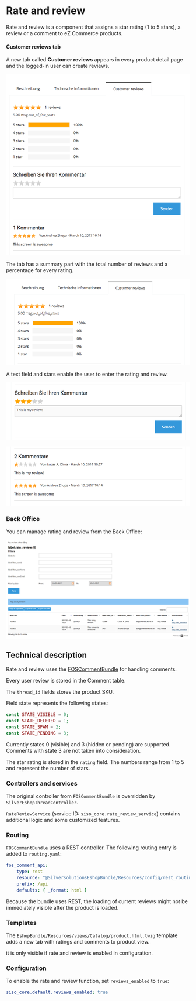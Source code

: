# Rate and review

Rate and review is a component that assigns a star rating (1 to 5 stars), a review or a comment to eZ Commerce products.

#### Customer reviews tab

A new tab called **Customer reviews** appears in every product detail page and the logged-in user can create reviews.

![](../img/rate_and_review_1.png)

The tab has a summary part with the total number of reviews and a percentage for every rating.

![](../img/rate_and_review_2.png)

A text field and stars enable the user to enter the rating and review.

![](../img/rate_and_review_3.png)

![](../img/rate_and_review_4.png "A list of reviews")

### Back Office

You can manage rating and review from the Back Office:

![](../img/rate_and_review_5.png)

## Technical description

Rate and review uses the [FOSCommentBundle](https://github.com/FriendsOfSymfony/FOSCommentBundle) for handling comments.

Every user review is stored in the Comment table.

The `thread_id` fields stores the product SKU.

Field state represents the following states:

``` php
const STATE_VISIBLE = 0;
const STATE_DELETED = 1;
const STATE_SPAM = 2;
const STATE_PENDING = 3;
```

Currently states 0 (visible) and 3 (hidden or pending) are supported.
Comments with state 3 are not taken into consideration.

The star rating is stored in the `rating` field. The numbers range from 1 to 5 and represent the number of stars.

### Controllers and services

The original controller from `FOSCommentBundle` is overridden by `SilverEshopThreadController`.

`RateReviewService` (service ID: `siso_core.rate_review_service`) contains additional logic and some customized features.

### Routing

`FOSCommentBundle` uses a REST controller. The following routing entry is added to `routing.yaml`:

``` yaml
fos_comment_api:
    type: rest
    resource: "@SilversolutionsEshopBundle/Resources/config/rest_routing.yml"
    prefix: /api
    defaults: { _format: html }
```

Because the bundle uses REST, the loading of current reviews might not be immediately visible after the product is loaded.

### Templates

The `EshopBundle/Resources/views/Catalog/product.html.twig` template adds a new tab with ratings and comments to product view.

it is only visible if rate and review is enabled in configuration.

### Configuration

To enable the rate and review function, set `reviews_enabled` to `true`:

``` yaml
siso_core.default.reviews_enabled: true
```
